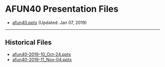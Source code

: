 <!--
This is a machine generated file, and should not be edited, as it will be overwritten with future updates.
-->

# AFUN40 Presentation Files

- [afun40.pptx](https://globaleventcdn.blob.core.windows.net/assets/afun/afun40/afun40.pptx) (Updated: Jan 07, 2019)
---
## Historical Files
- [afun40-2019-10_Oct-24.pptx](https://globaleventcdn.blob.core.windows.net/assets/afun/afun40/afun40-2019-10_Oct-24.pptx)
- [afun40-2019-11_Nov-04.pptx](https://globaleventcdn.blob.core.windows.net/assets/afun/afun40/afun40-2019-11_Nov-04.pptx)



